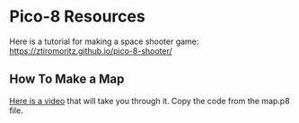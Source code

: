 # Pico-8 Resources

Here is a tutorial for making a space shooter game: https://ztiromoritz.github.io/pico-8-shooter/ 

<h2>How To Make a Map</h2>

[Here is a video](https://drive.google.com/file/d/1S2mC4fOaYFpk1IHz4Vhsi3qXiKagyDdJ/view?usp=sharing) that will take you through it. Copy the code from the map.p8 file.
